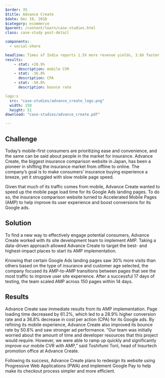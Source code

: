 ```yaml
---
$order: 35
$title: Advance Create
$date: Dec 19, 2018
$category: ecommerce
$parent: /content/learn/case-studies.html
class: case-study post-detail

components:
  - social-share

headline: Times of India reports 1.5X more revenue yields, 3.6X faster load time with AMP
results:
    - stat: +28.9%
      description: mobile CVR
    - stat: -36.8% 
      description: CPA
    - stat: -50.8%
      description: bounce rate

logo:s
  src: "case-studies/advance_create_logo.png"
  width: 150
  height: 51 
download: "case-studies/advance_create.pdf"

---
```



<div class="img-left">
    <amp-img width="500" height="1015" layout="responsive" src="/static/img/case-studies/advance_create_1.png"></amp-img>
</div>

## Challenge

Today’s mobile-first consumers are prioritizing ease and convenience, and the same can be said about people in the market
for insurance. Advance Create, the biggest insurance comparison website in Japan, has been a pioneer in shifting the insurance
market from offline to online. The company’s goal is to make consumers’ insurance buying experience a breeze, yet it struggled
with slow mobile page speed.

Given that much of its traffic comes from mobile, Advance Create wanted to speed up the mobile page load time for its Google
Ads landing pages. To do so, the insurance comparison website turned to Accelerated Mobile Pages (AMP) to help improve its
user experience and boost conversions for its Google ads.

## Solution

To find a new way to effectively engage potential consumers, Advance Create worked with its site development team
to implement AMP. Taking a data-driven approach allowed Advance Create to target the best- and highest-impact places
to start its AMP implementation.

Knowing that certain Google Ads landing pages saw 30% more visits than others based on the type of insurance
and customer age selected, the company focused its AMP-to-AMP transitions between pages that see the most traffic
to improve user site experience. After a successful 17 days of testing, the team scaled AMP across 150 pages within
14 days.


## Results

Advance Create saw immediate results from its AMP implementation. Page loading time decreased by 61.2%, which led to
a 28.9% higher conversion rate and a 36.8% decrease in cost per action (CPA) for its Google ads. By refining its mobile experience,
Advance Create also improved its bounce rate by 50.8% and saw stronger ad performance. “Our team was initially worried about
the amount of time and developer resources that this project would require. However, we were able to ramp up quickly and
significantly improve our mobile CVR with AMP,” said Toshifumi Torii, head of Insurtech promotion office at Advance Create.

Following its success, Advance Create plans to redesign its website using Progressive Web Applications (PWA) and implement
Google Pay to help make its checkout process simpler and more efficient.

